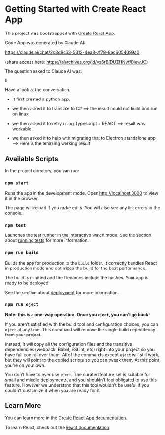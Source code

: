 # Getting Started with Create React App

This project was bootstrapped with [Create React App](https://github.com/facebook/create-react-app).


Code App was generated by Claude AI:

https://claude.ai/chat/2c8d9c63-5312-4ea8-af79-8ac6054099a0

(share access here: https://aiarchives.org/id/vq6rBIDUZHNvffDlewJC)


The question asked to Claude AI was:

*`b`*

Have a look at the conversation.

* It first created a python app,
* we then asked it to translate to C# ==> the result could not build and run on linux

* we then asked it to retry using Typescript + REACT ==> result was workable !
* we then asked it to help with migrating that to Electron standalone app ==> Here is the amazing working result




## Available Scripts

In the project directory, you can run:

### `npm start`

Runs the app in the development mode.
Open [http://localhost:3000](http://localhost:3000) to view it in the browser.

The page will reload if you make edits.
You will also see any lint errors in the console.

### `npm test`

Launches the test runner in the interactive watch mode.
See the section about [running tests](https://facebook.github.io/create-react-app/docs/running-tests) for more information.

### `npm run build`

Builds the app for production to the `build` folder.
It correctly bundles React in production mode and optimizes the build for the best performance.

The build is minified and the filenames include the hashes.
Your app is ready to be deployed!

See the section about [deployment](https://facebook.github.io/create-react-app/docs/deployment) for more information.

### `npm run eject`

**Note: this is a one-way operation. Once you `eject`, you can’t go back!**

If you aren’t satisfied with the build tool and configuration choices, you can `eject` at any time. This command will remove the single build dependency from your project.

Instead, it will copy all the configuration files and the transitive dependencies (webpack, Babel, ESLint, etc) right into your project so you have full control over them. All of the commands except `eject` will still work, but they will point to the copied scripts so you can tweak them. At this point you’re on your own.

You don’t have to ever use `eject`. The curated feature set is suitable for small and middle deployments, and you shouldn’t feel obligated to use this feature. However we understand that this tool wouldn’t be useful if you couldn’t customize it when you are ready for it.

## Learn More

You can learn more in the [Create React App documentation](https://facebook.github.io/create-react-app/docs/getting-started).

To learn React, check out the [React documentation](https://reactjs.org/).
